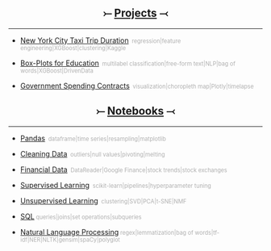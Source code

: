 <a name="Home"></A>
	
<h2 align="center">&#10522; <a href="projects.html">Projects</a> &#10521;</h2>	
<hr>

* [New York City Taxi Trip Duration](nyctaxi.md)<span style="color:#AFAFAF;font-size:0.8em;">&nbsp;&nbsp;regression|feature engineering|XGBoost|clustering|Kaggle</span>

* [Box-Plots for Education](boxplots.md)<span style="color:#AFAFAF;font-size:0.8em;">&nbsp;&nbsp;multilabel classification|free-form text|NLP|bag of words|XGBoost|DrivenData</span>

* [Government Spending Contracts](gov.md)<span style="color:#AFAFAF;font-size:0.8em;">&nbsp;&nbsp;visualization|choropleth map|Plotly|timelapse</span>

<h2 align="center">&#10522; <a href="notebooks.html">Notebooks</a> &#10521;</h2>	
<hr>

* [Pandas](pandas.html#bottom)<span style="color:#AFAFAF;font-size:0.8em;">&nbsp;&nbsp;dataframe|time series|resampling|matplotlib</span>

* [Cleaning Data](cleaning_data.html#bottom)<span style="color:#AFAFAF;font-size:0.8em;">&nbsp;&nbsp;outliers|null values|pivoting|melting</span>

* [Financial Data](financial.html#bottom)<span style="color:#AFAFAF;font-size:0.8em;">&nbsp;&nbsp;DataReader|Google Finance|stock trends|stock exchanges</span>

* [Supervised Learning](supervised_learning.html#bottom)<span style="color:#AFAFAF;font-size:0.8em;">&nbsp;&nbsp;scikit-learn|pipelines|hyperparameter tuning</span>

* [Unsupervised Learning](unsupervised_learning.html#bottom)<span style="color:#AFAFAF;font-size:0.8em;">&nbsp;&nbsp;clustering|SVD|PCA|t-SNE|NMF</span>

* [SQL](SQL.md)<span style="color:#AFAFAF;font-size:0.8em;">&nbsp;queries|joins|set operations|subqueries</span>

* [Natural Language Processing](NLP.md)<span style="color:#AFAFAF;font-size:0.8em;">&nbsp;regex|lemmatization|bag of words|tf-idf|NER|NLTK|gensim|spaCy|polyglot</span>
